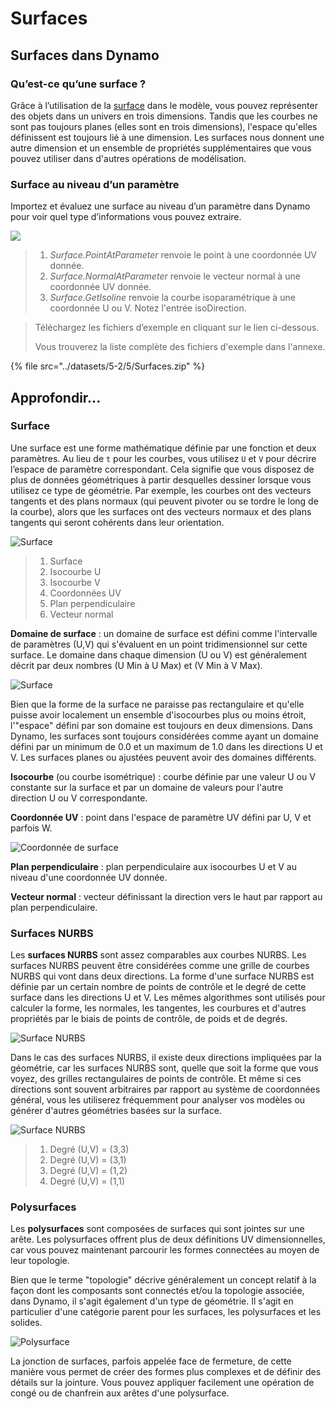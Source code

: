 # Surfaces

## Surfaces dans Dynamo

### Qu’est-ce qu’une surface ?

Grâce à l’utilisation de la [surface](5-surfaces.md#surface) dans le modèle, vous pouvez représenter des objets dans un univers en trois dimensions. Tandis que les courbes ne sont pas toujours planes (elles sont en trois dimensions), l'espace qu'elles définissent est toujours lié à une dimension. Les surfaces nous donnent une autre dimension et un ensemble de propriétés supplémentaires que vous pouvez utiliser dans d'autres opérations de modélisation.

### Surface au niveau d’un paramètre

Importez et évaluez une surface au niveau d’un paramètre dans Dynamo pour voir quel type d’informations vous pouvez extraire.

![](<../images/5-2/5/surfaces - surface in dynamo.jpg>)

> 1. _Surface.PointAtParameter_ renvoie le point à une coordonnée UV donnée.
> 2. _Surface.NormalAtParameter_ renvoie le vecteur normal à une coordonnée UV donnée.
> 3. _Surface.GetIsoline_ renvoie la courbe isoparamétrique à une coordonnée U ou V. Notez l'entrée isoDirection.

> Téléchargez les fichiers d’exemple en cliquant sur le lien ci-dessous.
>
> Vous trouverez la liste complète des fichiers d'exemple dans l'annexe.

{% file src="../datasets/5-2/5/Surfaces.zip" %}

## Approfondir...

### Surface

Une surface est une forme mathématique définie par une fonction et deux paramètres. Au lieu de `t` pour les courbes, vous utilisez `U` et `V` pour décrire l’espace de paramètre correspondant. Cela signifie que vous disposez de plus de données géométriques à partir desquelles dessiner lorsque vous utilisez ce type de géométrie. Par exemple, les courbes ont des vecteurs tangents et des plans normaux (qui peuvent pivoter ou se tordre le long de la courbe), alors que les surfaces ont des vecteurs normaux et des plans tangents qui seront cohérents dans leur orientation.

![Surface](../images/5-2/5/Surface.jpg)

> 1. Surface
> 2. Isocourbe U
> 3. Isocourbe V
> 4. Coordonnées UV
> 5. Plan perpendiculaire
> 6. Vecteur normal

**Domaine de surface** : un domaine de surface est défini comme l'intervalle de paramètres (U,V) qui s'évaluent en un point tridimensionnel sur cette surface. Le domaine dans chaque dimension (U ou V) est généralement décrit par deux nombres (U Min à U Max) et (V Min à V Max).

![Surface](../images/5-2/5/SurfaceParameter.jpg)

Bien que la forme de la surface ne paraisse pas rectangulaire et qu'elle puisse avoir localement un ensemble d'isocourbes plus ou moins étroit, l'"espace" défini par son domaine est toujours en deux dimensions. Dans Dynamo, les surfaces sont toujours considérées comme ayant un domaine défini par un minimum de 0.0 et un maximum de 1.0 dans les directions U et V. Les surfaces planes ou ajustées peuvent avoir des domaines différents.

**Isocourbe** (ou courbe isométrique) : courbe définie par une valeur U ou V constante sur la surface et par un domaine de valeurs pour l'autre direction U ou V correspondante.

**Coordonnée UV** : point dans l'espace de paramètre UV défini par U, V et parfois W.

![Coordonnée de surface](../images/5-2/5/SurfaceCoordinate.jpg)

**Plan perpendiculaire** : plan perpendiculaire aux isocourbes U et V au niveau d'une coordonnée UV donnée.

**Vecteur normal** : vecteur définissant la direction vers le haut par rapport au plan perpendiculaire.

### Surfaces NURBS

Les **surfaces NURBS** sont assez comparables aux courbes NURBS. Les surfaces NURBS peuvent être considérées comme une grille de courbes NURBS qui vont dans deux directions. La forme d'une surface NURBS est définie par un certain nombre de points de contrôle et le degré de cette surface dans les directions U et V. Les mêmes algorithmes sont utilisés pour calculer la forme, les normales, les tangentes, les courbures et d'autres propriétés par le biais de points de contrôle, de poids et de degrés.

![Surface NURBS](../images/5-2/5/NURBSsurface.jpg)

Dans le cas des surfaces NURBS, il existe deux directions impliquées par la géométrie, car les surfaces NURBS sont, quelle que soit la forme que vous voyez, des grilles rectangulaires de points de contrôle. Et même si ces directions sont souvent arbitraires par rapport au système de coordonnées général, vous les utiliserez fréquemment pour analyser vos modèles ou générer d'autres géométries basées sur la surface.

![Surface NURBS](../images/5-2/5/NURBSsurface-Degree.jpg)

> 1. Degré (U,V) = (3,3)
> 2. Degré (U,V) = (3,1)
> 3. Degré (U,V) = (1,2)
> 4. Degré (U,V) = (1,1)

### Polysurfaces

Les **polysurfaces** sont composées de surfaces qui sont jointes sur une arête. Les polysurfaces offrent plus de deux définitions UV dimensionnelles, car vous pouvez maintenant parcourir les formes connectées au moyen de leur topologie.

Bien que le terme "topologie" décrive généralement un concept relatif à la façon dont les composants sont connectés et/ou la topologie associée, dans Dynamo, il s'agit également d'un type de géométrie. Il s'agit en particulier d'une catégorie parent pour les surfaces, les polysurfaces et les solides.

![Polysurface](../images/5-2/5/PolySurface.jpg)

La jonction de surfaces, parfois appelée face de fermeture, de cette manière vous permet de créer des formes plus complexes et de définir des détails sur la jointure. Vous pouvez appliquer facilement une opération de congé ou de chanfrein aux arêtes d'une polysurface.
